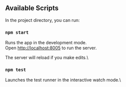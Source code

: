 
## Available Scripts

In the project directory, you can run:

### `npm start`

Runs the app in the development mode.\
Open [http://localhost:8005](http://localhost:8005) to run the server.

The server will reload if you make edits.\

### `npm test`

Launches the test runner in the interactive watch mode.\

